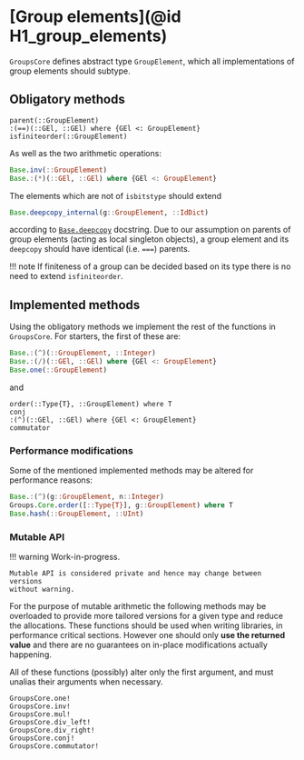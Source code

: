 # [Group elements](@id H1_group_elements)

`GroupsCore` defines abstract type `GroupElement`, which all implementations
of group elements should subtype.

## Obligatory methods

```@docs
parent(::GroupElement)
:(==)(::GEl, ::GEl) where {GEl <: GroupElement}
isfiniteorder(::GroupElement)
```

As well as the two arithmetic operations:

```julia
Base.inv(::GroupElement)
Base.:(*)(::GEl, ::GEl) where {GEl <: GroupElement}
```

The elements which are not of `isbitstype` should extend
```julia
Base.deepcopy_internal(g::GroupElement, ::IdDict)
```
according to
[`Base.deepcopy`](https://docs.julialang.org/en/v1/base/base/#Base.deepcopy)
docstring. Due to our assumption on parents of group elements (acting as local
singleton objects), a group element and its `deepcopy` should have identical
(i.e. `===`) parents.

!!! note
    If finiteness of a group can be decided based on its type there is no need
    to extend `isfiniteorder`.

## Implemented methods

Using the obligatory methods we implement the rest of the functions in
`GroupsCore`. For starters, the first of these are:

```julia
Base.:(^)(::GroupElement, ::Integer)
Base.:(/)(::GEl, ::GEl) where {GEl <: GroupElement}
Base.one(::GroupElement)
```

and

```@docs
order(::Type{T}, ::GroupElement) where T
conj
:(^)(::GEl, ::GEl) where {GEl <: GroupElement}
commutator
```

### Performance modifications

Some of the mentioned implemented methods may be altered for performance
reasons:
```julia
Base.:(^)(g::GroupElement, n::Integer)
Groups.Core.order([::Type{T}], g::GroupElement) where T
Base.hash(::GroupElement, ::UInt)
```

### Mutable API

!!! warning
    Work-in-progress.

    Mutable API is considered private and hence may change between versions
    without warning.

For the purpose of mutable arithmetic the following methods may be overloaded
to provide more tailored versions for a given type and reduce the allocations.
These functions should be used when writing libraries, in performance critical
sections. However one should only **use the returned value** and there are no
guarantees on in-place modifications actually happening.

All of these functions (possibly) alter only the first argument, and must
unalias their arguments when necessary.

```@docs
GroupsCore.one!
GroupsCore.inv!
GroupsCore.mul!
GroupsCore.div_left!
GroupsCore.div_right!
GroupsCore.conj!
GroupsCore.commutator!
```
